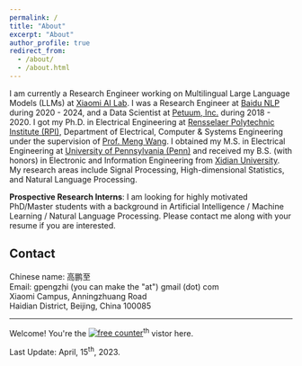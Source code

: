 ```yaml
---
permalink: /
title: "About"
excerpt: "About"
author_profile: true
redirect_from: 
  - /about/
  - /about.html
---
```


I am currently a Research Engineer working on Multilingual Large Language Models (LLMs) at [Xiaomi AI Lab](https://www.mi.com/miai). I was a Research Engineer at [Baidu NLP](https://nlp.baidu.com/) during 2020 - 2024, and a Data Scientist at [Petuum, Inc.](http://www.petuum.com/) during 2018 - 2020. I got my Ph.D. in Electrical Engineering at [Rensselaer Polytechnic Institute (RPI)](http://rpi.edu/), Department of Electrical, Computer & Systems Engineering under  the supervision of [Prof. Meng Wang](https://ecse.rpi.edu/~wang/). I obtained my M.S. in Electrical Engineering at [University of Pennsylvania (Penn)](http://www.upenn.edu/) and received my B.S. (with honors) in Electronic and Information Engineering from [Xidian University](https://www.xidian.edu.cn/). My research areas include Signal Processing, High-dimensional Statistics, and Natural Language Processing.


**Prospective Research Interns**: I am looking for highly motivated PhD/Master students with a background in Artificial Intelligence / Machine Learning / Natural Language Processing. Please contact me along with your resume if you are interested.


**Contact**
------
Chinese name: 高鹏至  
Email: gpengzhi (you can make the "at") gmail (dot) com  
Xiaomi Campus, Anningzhuang Road  
Haidian District, Beijing, China 100085

---

Welcome! You're the <a href='https://www.counter12.com'><img src='https://www.counter12.com/img-Wy8YB2Y7Z94Wc867-3.gif' border='0' alt='free counter'></a><script type='text/javascript' src='https://www.counter12.com/ad.js?id=Wy8YB2Y7Z94Wc867'></script><sup>th</sup> vistor here.

<script type="text/javascript" id="clustrmaps" src="//clustrmaps.com/map_v2.js?d=DU6pVGEgqlXN2oQ09MeLp-Qp_rew6BgKnf2wgQSxl_E&cl=ffffff&w=a"></script>

Last Update: April, 15<sup>th</sup>, 2023.
